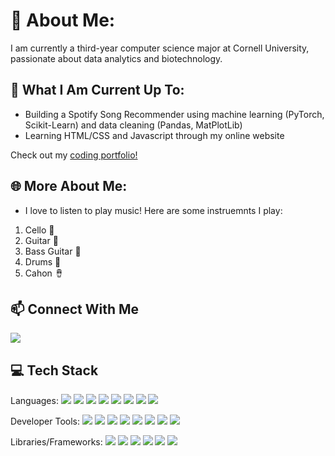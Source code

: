 # 👋 About Me:

I am currently a third-year computer science major at Cornell University, passionate about data analytics and biotechnology. 

## 🔧 What I Am Current Up To:

- Building a Spotify Song Recommender using machine learning (PyTorch, Scikit-Learn) and data cleaning (Pandas, MatPlotLib)
- Learning HTML/CSS and Javascript through my online website

Check out my [coding portfolio!](https://ryanparkportfolio.netlify.app/)

## 🌐	More About Me:

- I love to listen to play music! Here are some instruemnts I play:
1) Cello :violin:
2) Guitar :guitar:
3) Bass Guitar :guitar:
4) Drums 🥁
5) Cahon :long_drum:	

## 📫 Connect With Me

<a href="https://www.linkedin.com/in/ryan-park-ab093324a/" target="_blank">
    <img src="https://img.shields.io/badge/LinkedIn-0077B5?style=for-the-badge&logo=linkedin&logoColor=white">
</a>

## 💻 Tech Stack

Languages: 
<a href="#"><img src="https://img.shields.io/badge/Python-3776AB?style=for-the-badge&logo=python&logoColor=white"></a>
<a href="#"><img src="https://img.shields.io/badge/Java-007396?style=for-the-badge&logo=java&logoColor=white"></a>
<a href="#"><img src="https://img.shields.io/badge/OCaml-EC6813?style=for-the-badge&logo=ocaml&logoColor=white"></a>
<a href="#"><img src="https://img.shields.io/badge/Swift-FA7343?style=for-the-badge&logo=swift&logoColor=white"></a>
<a href="#"><img src="https://img.shields.io/badge/SQL-4479A1?style=for-the-badge&logo=postgresql&logoColor=white"></a>
<a href="#"><img src="https://img.shields.io/badge/HTML5-E34F26?style=for-the-badge&logo=html5&logoColor=white"></a>
<a href="#"><img src="https://img.shields.io/badge/CSS3-1572B6?style=for-the-badge&logo=css3&logoColor=white"></a>
<a href="#"><img src="https://img.shields.io/badge/JavaScript-F7DF1E?style=for-the-badge&logo=javascript&logoColor=black"></a>

Developer Tools:
<a href="#"><img src="https://img.shields.io/badge/VS%20Code-007ACC?style=for-the-badge&logo=visual-studio-code&logoColor=white"></a>
<a href="#"><img src="https://img.shields.io/badge/IntelliJ-000000?style=for-the-badge&logo=intellij-idea&logoColor=white"></a>
<a href="#"><img src="https://img.shields.io/badge/Postman-FF6C37?style=for-the-badge&logo=postman&logoColor=white"></a>
<a href="#"><img src="https://img.shields.io/badge/GitHub-181717?style=for-the-badge&logo=github&logoColor=white"></a>
<a href="#"><img src="https://img.shields.io/badge/Microsoft%20PowerPoint-B7472A?style=for-the-badge&logo=microsoft-powerpoint&logoColor=white"></a>
<a href="#"><img src="https://img.shields.io/badge/Microsoft%20Excel-217346?style=for-the-badge&logo=microsoft-excel&logoColor=white"></a>
<a href="#"><img src="https://img.shields.io/badge/XCode-1575F9?style=for-the-badge&logo=xcode&logoColor=white"></a>
<a href="#"><img src="https://img.shields.io/badge/Jupyter-F37626?style=for-the-badge&logo=jupyter&logoColor=white"></a>


Libraries/Frameworks: 
<a href="#"><img src="https://img.shields.io/badge/Pandas-150458?style=for-the-badge&logo=pandas&logoColor=white"></a>
<a href="#"><img src="https://img.shields.io/badge/PyTorch-EE4C2C?style=for-the-badge&logo=pytorch&logoColor=white"></a>
<a href="#"><img src="https://img.shields.io/badge/Matplotlib-000000?style=for-the-badge&logo=plotly&logoColor=white"></a>
<a href="#"><img src="https://img.shields.io/badge/Seaborn-3776AB?style=for-the-badge&logo=seaborn&logoColor=white"></a>
<a href="#"><img src="https://img.shields.io/badge/NumPy-013243?style=for-the-badge&logo=numpy&logoColor=white"></a>
<a href="#"><img src="https://img.shields.io/badge/Scikit--Learn-F7931E?style=for-the-badge&logo=scikit-learn&logoColor=white"></a>

<!---
ryanpark2004/ryanpark2004 is a ✨ special ✨ repository because its `README.md` (this file) appears on your GitHub profile.
You can click the Preview link to take a look at your changes.
--->
